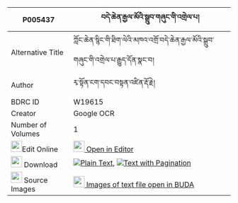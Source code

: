 |P005437|བདེ་ཆེན་རྒྱལ་མོའི་སྒྲུབ་གཞུང་གི་འགྲེལ་པ། 
| --- | --- 
|Alternative Title |ཀློང་ཆེན་སྙིང་གི་ཐིག་ལེའི་མཁའ་འགྲོ་བདེ་ཆེན་རྒྱལ་མོའི་སྒྲུབ་གཞུང་གི་འགྲེལ་པ་རྒྱུད་དོན་སྣང་བ།
|Author| རྭ་སྟོན་ངག་དབང་བསྟན་འཛིན་རྡོ་རྗེ།
|BDRC ID | W19615
|Creator | Google OCR
|Number of Volumes| 1
|<img width="25" src="https://img.icons8.com/color/25/000000/edit-property.png">Edit Online| [<img width="25" src="https://avatars.githubusercontent.com/u/45091458?s=200&v=4"> Open in Editor](http://editor.openpecha.org/P005437)
|<img width="25" src="https://img.icons8.com/fluent/48/000000/download-2.png"/>  Download | [![](https://img.icons8.com/color/20/000000/txt.png)Plain Text](https://github.com/Openpecha/P005437/releases/download/v1/dechen_gyalmo_i_drub_shyung_gi_plain_P005437.zip), [![](https://img.icons8.com/color/20/000000/txt.png)Text with Pagination](https://github.com/Openpecha/P005437/releases/download/v1/dechen_gyalmo_i_drub_shyung_gi_pages_P005437.zip)
|<img width="25" src="https://img.icons8.com/plasticine/100/000000/pictures-folder.png"/>  Source Images | [<img width="25" src="https://library.bdrc.io/icons/BUDA-small.svg"> Images of text file open in BUDA](https://library.bdrc.io/show/bdr:W19615)